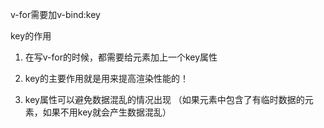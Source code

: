 v-for需要加v-bind:key

key的作用

1. 在写v-for的时候，都需要给元素加上一个key属性

2. key的主要作用就是用来提高渲染性能的！

3. key属性可以避免数据混乱的情况出现 （如果元素中包含了有临时数据的元素，如果不用key就会产生数据混乱）